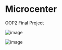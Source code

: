# Microcenter
OOP2 Final Project

![image](https://user-images.githubusercontent.com/74089103/132493476-c80a302a-d4c7-4b4b-9a93-37d5b57024ef.png)

![image](https://user-images.githubusercontent.com/74089103/132494615-e1509163-a34c-4d31-a10b-529fcd21b94b.png)



